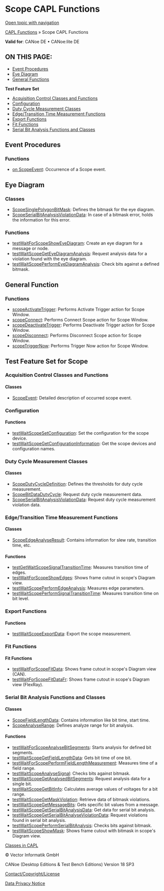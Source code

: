 # Scope CAPL Functions

[Open topic with navigation](../../../../CANoeDEFamily.htm#Topics/CAPLFunctions/Scope/CAPLfunctionsScopeOverview.md)

[CAPL Functions](../CAPLfunctions.md) » Scope CAPL Functions

**Valid for**: CANoe DE • CANoe:lite DE

## ON THIS PAGE:

- [Event Procedures](#EventProcedures)
- [Eye Diagram](#EyeDiagram)
- [General Functions](#General)

**Test Feature Set**

- [Acquisition Control Classes and Functions](#AcquisitionControl)
- [Configuration](#Configuration)
- [Duty Cycle Measurement Classes](#DutyCycleMeas)
- [Edge/Transition Time Measurement Functions](#EdgeTransitionTimeMeas)
- [Export Functions](#Export)
- [Fit Functions](#Fit)
- [Serial Bit Analysis Functions and Classes](#SerialBitAnalysis)

## Event Procedures 

### Functions

- [on ScopeEvent](EventProcedures/CAPLfunctionOnScopeEvent.md): Occurrence of a Scope event.

## Eye Diagram 

### Classes

- [ScopeSinglePolygonBitMask](Classes/CAPLFunctionScopeSinglePolygonBitMask.md): Defines the bitmask for the eye diagram.
- [ScopeSerialBitAnalysisViolationData](Classes/CAPLfunctionScopeSerialBitAnalysisViolationData.md): In case of a bitmask error, holds the information for this error.

### Functions

- [testWaitForScopeShowEyeDiagram](../Test/Functions/CAPLfunctionTestWaitForScopeShowEyeDiagram.md): Create an eye diagram for a message or node.
- [testWaitScopeGetEyeDiagramAnalysis](../Test/Functions/CAPLfunctionTestWaitScopeGetEyeDiagramAnalysis.md): Request analysis data for a violation found with the eye diagram.
- [testWaitScopePerformEyeDiagramAnalysis](../Test/Functions/CAPLFunctionTestWaitScopePerformEyeDiagramAnalysis.md): Check bits against a defined bitmask.

## General Function 

### Functions

- [scopeActivateTrigger](Functions/CAPLfunctionScopeActivateTrigger.md): Performs Activate Trigger action for Scope Window.
- [scopeConnect](Functions/CAPLfunctionScopeConnect.md): Performs Connect Scope action for Scope Window.
- [scopeDeactivateTrigger](Functions/CAPLfunctionScopeDeactivateTrigger.md): Performs Deactivate Trigger action for Scope Window.
- [scopeDisconnect](Functions/CAPLfunctionScopeDisconnect.md): Performs Disconnect Scope action for Scope Window.
- [scopeTriggerNow](Functions/CAPLfunctionScopeTriggerNow.md): Performs Trigger Now action for Scope Window.

## Test Feature Set for Scope

### Acquisition Control Classes and Functions 

#### Classes

- [ScopeEvent](Classes/CAPLfunctionsScopeEvent.md): Detailed description of occurred scope event.

### Configuration 

#### Functions

- [testWaitScopeSetConfiguration](../Test/Functions/CAPLfunctiontestWaitScopeSetConfiguration.md): Set the configuration for the scope device.
- [testWaitScopeGetConfigurationInformation](../Test/Functions/CAPLfunctionTestWaitScopeGetConfigurationInformation.md): Get the scope devices and configuration names.

### Duty Cycle Measurement Classes 

#### Classes

- [ScopeDutyCycleDefinition](Classes/CAPLfunctionScopeDutyCycleDefinition.md): Defines the thresholds for duty cycle measurement.
- [ScopeBitDataDutyCycle](Classes/CAPLfunctionScopeBitDataDutyCycle.md): Request duty cycle measurement data.
- [ScopeSerialBitAnalysisViolationData](Classes/CAPLfunctionScopeSerialBitAnalysisViolationData.md): Request duty cycle measurement violation data.

### Edge/Transition Time Measurement Functions 

#### Classes

- [ScopeEdgeAnalyseResult](Classes/CAPLfunctionScopeEdgeAnalysisResult.md): Contains information for slew rate, transition time, etc.

#### Functions

- [testGetWaitScopeSignalTransitionTime](../Test/Functions/CAPLfunctionTestGetWaitScopeSignalTransitionTime.md): Measures transition time of edges.
- [testWaitForScopeShowEdges](../Test/Functions/CAPLfunctionTestWaitForScopeShowEdges.md): Shows frame cutout in scope's Diagram view.
- [testWaitScopePerformEdgeAnalysis](../Test/Functions/CAPLfunctionTestWaitScopePerformEdgeAnalysis.md): Measures edge parameters.
- [testWaitScopePerformSignalTransitionTime](../Test/Functions/CAPLfunctionTestWaitScopePerformSignalTransitionTime.md): Measures transition time on bit level.

### Export Functions 

#### Functions

- [testWaitScopeExportData](../Test/Functions/CAPLfunctionTestWaitScopeExportData.md): Export the scope measurement.

### Fit Functions 

#### Fit Functions

- [testWaitForScopeFitData](../Test/Functions/CAPLfunctionTestWaitForScopeFitData.md): Shows frame cutout in scope's Diagram view (CAN).
- [testWaitForScopeFitDataFr](../Test/Functions/CAPLfunctionTestWaitForScopeFitDataFr.md): Shows frame cutout in scope's Diagram view (FlexRay).

### Serial Bit Analysis Functions and Classes 

#### Classes

- [ScopeFieldLengthData](Classes/CAPLfunctionScopeFieldLengthData.md): Contains information like bit time, start time.
- [ScopeAnalyseRange](Classes/CAPLfunctionScopeAnalyseRange.md): Defines analyze range for bit analysis.

#### Functions

- [testWaitForScopeAnalyseBitSegments](../Test/Functions/CAPLfunctionTestWaitForScopeAnalyseBitSegments.md): Starts analysis for defined bit segments.
- [testWaitScopeGetFieldLengthData](../Test/Functions/CAPLfunctionTestWaitScopeGetFieldLengthData.md): Gets bit time of one bit.
- [testWaitForScopePerformFieldLengthMeasurement](../Test/Functions/CAPLfunctionTestWaitForScopePerformFieldLengthMeasurement.md): Measures time of a field range.
- [testWaitScopeAnalyseSignal](../Test/Functions/CAPLfunctionTestWaitScopeAnalyseSignal.md): Checks bits against bitmask.
- [testWaitScopeGetAnalysedBitSegments](../Test/Functions/CAPLfunctionTestWaitScopeGetAnalysedBitSegments.md): Request analysis data for a single bit.
- [testWaitScopeGetBitInfo](../Test/Functions/CAPLfunctionTestWaitScopeGetBitInfo.md): Calculates average values of voltages for a bit range.
- [testWaitScopeGetMaskViolation](../Test/Functions/CAPLfunctionTestWaitScopeGetMaskViolation.md): Retrieve data of bitmask violations.
- [testWaitScopeGetMessageBits](../Test/Functions/CAPLfunctionTestWaitScopeGetMessageBits.md): Gets specific bit values from a message.
- [testWaitScopeGetSerialBitAnalysisData](../Test/Functions/CAPLfunctionTestWaitScopeGetSerialBitAnalysisData.md): Get data for serial bit analysis.
- [testWaitScopeGetSerialBitAnalyseViolationData](../Test/Functions/CAPLfunctionTestWaitScopeGetSerialBitAnalyseViolationData.md): Request violations found in serial bit analysis.
- [testWaitScopePerformSerialBitAnalysis](../Test/Functions/CAPLfunctionTestWaitScopePerformSerialBitAnalysis.md): Checks bits against bitmask.
- [testWaitScopeShowMask](../Test/Functions/CAPLfunctionTestWaitScopeShowMask.md): Shows frame cutout with bitmask in scope's Diagram view.

[Classes in CAPL](../ObjectOrientedProg/CAPLfunctionsOOPClassesObjects.md)

© Vector Informatik GmbH

CANoe (Desktop Editions & Test Bench Editions) Version 18 SP3

[Contact/Copyright/License](../../Shared/ContactCopyrightLicense.md)

[Data Privacy Notice](https://www.vector.com/int/en/company/get-info/privacy-policy/)
